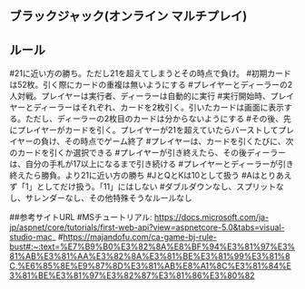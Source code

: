 ﻿## ブラックジャック(オンライン マルチプレイ)

## ルール
#21に近い方の勝ち。ただし21を超えてしまうとその時点で負け。
#初期カードは52枚。引く際にカードの重複は無いようにする
#プレイヤーとディーラーの2人対戦。プレイヤーは実行者、ディーラーは自動的に実行
#実行開始時、プレイヤーとディーラーはそれぞれ、カードを2枚引く。引いたカードは画面に表示する。ただし、ディーラーの2枚目のカードは分からないようにする
#その後、先にプレイヤーがカードを引く。プレイヤーが21を超えていたらバーストしてプレイヤーの負け、その時点でゲーム終了
#プレイヤーは、カードを引くたびに、次のカードを引くか選択できる
#プレイヤーが引き終えたら、その後ディーラーは、自分の手札が17以上になるまで引き続ける
#プレイヤーとディーラーが引き終えたら勝負。より21に近い方の勝ち
#JとQとKは10として扱う
#Aはとりあえず「1」としてだけ扱う。「11」にはしない
#ダブルダウンなし、スプリットなし、サレンダーなし、その他特殊そうなルールなし

##参考サイトURL
#MSチュートリアル: https://docs.microsoft.com/ja-jp/aspnet/core/tutorials/first-web-api?view=aspnetcore-5.0&tabs=visual-studio-mac_
#https://majandofu.com/ca-game-bj-rule-bust#:~:text=%E7%B9%B0%E3%82%8A%E8%BF%94%E3%81%97%E3%81%AB%E3%81%AA%E3%82%8A%E3%81%BE%E3%81%99%E3%81%8C,%E6%85%8E%E9%87%8D%E3%81%AB%E8%A1%8C%E3%81%84%E3%81%BE%E3%81%97%E3%82%87%E3%81%86%E3%80%82
#

